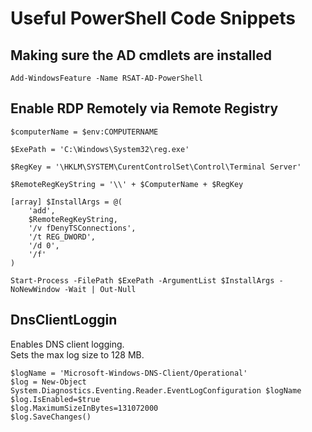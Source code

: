 # Useful PowerShell Code Snippets  
## Making sure the AD cmdlets are installed  
```
Add-WindowsFeature -Name RSAT-AD-PowerShell
```
## Enable RDP Remotely via Remote Registry  
```
$computerName = $env:COMPUTERNAME

$ExePath = 'C:\Windows\System32\reg.exe'

$RegKey = '\HKLM\SYSTEM\CurentControlSet\Control\Terminal Server'

$RemoteRegKeyString = '\\' + $ComputerName + $RegKey

[array] $InstallArgs = @(
	'add',
	$RemoteRegKeyString,
	'/v fDenyTSConnections',
	'/t REG_DWORD',
	'/d 0',
	'/f'
)

Start-Process -FilePath $ExePath -ArgumentList $InstallArgs -NoNewWindow -Wait | Out-Null
```
## DnsClientLoggin  
Enables DNS client logging.  
Sets the max log size to 128 MB.  
```
$logName = 'Microsoft-Windows-DNS-Client/Operational'
$log = New-Object System.Diagnostics.Eventing.Reader.EventLogConfiguration $logName
$log.IsEnabled=$true
$log.MaximumSizeInBytes=131072000
$log.SaveChanges()
```
